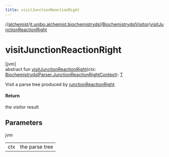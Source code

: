 ```yaml
---
title: visitJunctionReactionRight
---
```

//[alchemist](../../../index.html)/[it.unibo.alchemist.biochemistrydsl](../index.html)/[BiochemistrydslVisitor](index.html)/[visitJunctionReactionRight](visit-junction-reaction-right.html)



# visitJunctionReactionRight



[jvm]\
abstract fun [visitJunctionReactionRight](visit-junction-reaction-right.html)(ctx: [BiochemistrydslParser.JunctionReactionRightContext](../-biochemistrydsl-parser/-junction-reaction-right-context/index.html)): [T](../../it.unibo.alchemist.model.implementations.reactions/-chemical-reaction/index.html)



Visit a parse tree produced by [junctionReactionRight](../-biochemistrydsl-parser/junction-reaction-right.html).



#### Return



the visitor result



## Parameters


jvm

| | |
|---|---|
| ctx | the parse tree |




